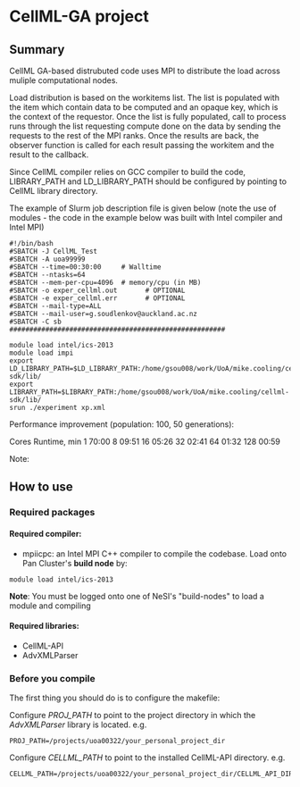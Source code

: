 # CellML-GA project

## Summary
CellML GA-based distrubuted code uses MPI to distribute the load across muliple computational nodes.

Load distribution is based on the workitems list. The list is populated with the item which contain
data to be computed and an opaque key, which is the context of the requestor. Once the list is fully
populated, call to process runs through the list requesting compute done on the data by sending the 
requests to the rest of the MPI ranks. Once the results are back, the observer function is called for
each result passing the workitem and the result to the callback.

Since CellML compiler relies on GCC compiler to build the code, LIBRARY_PATH and LD_LIBRARY_PATH 
should be configured by pointing to CellML library directory.

The example of Slurm job description file is given below (note the use of modules - the code in
the example below was built with Intel compiler and Intel MPI)


```
#!/bin/bash
#SBATCH -J CellML_Test
#SBATCH -A uoa99999
#SBATCH --time=00:30:00     # Walltime
#SBATCH --ntasks=64
#SBATCH --mem-per-cpu=4096  # memory/cpu (in MB)
#SBATCH -o exper_cellml.out       # OPTIONAL
#SBATCH -e exper_cellml.err       # OPTIONAL
#SBATCH --mail-type=ALL
#SBATCH --mail-user=g.soudlenkov@auckland.ac.nz
#SBATCH -C sb
######################################################

module load intel/ics-2013
module load impi
export LD_LIBRARY_PATH=$LD_LIBRARY_PATH:/home/gsou008/work/UoA/mike.cooling/cellml-sdk/lib/
export LIBRARY_PATH=$LIBRARY_PATH:/home/gsou008/work/UoA/mike.cooling/cellml-sdk/lib/
srun ./experiment xp.xml
```

Performance improvement (population: 100, 50 generations):

Cores  Runtime, min
1       70:00
8       09:51
16      05:26
32      02:41
64      01:32
128	00:59

Note:

## How to use
### Required packages
#### Required compiler:
* mpiicpc: an Intel MPI C++ compiler to compile the codebase. Load onto Pan Cluster's **build node** by:
```
module load intel/ics-2013
``` 

**Note**: You must be logged onto one of NeSI's "build-nodes" to load a module and compiling

#### Required libraries:
* CellML-API
* AdvXMLParser

### Before you compile
The first thing you should do is to configure the makefile:

Configure *PROJ_PATH* to point to the project directory in which the *AdvXMLParser* library is located.
e.g.
```
PROJ_PATH=/projects/uoa00322/your_personal_project_dir
```

Configure *CELLML_PATH* to point to the installed CellML-API directory.
e.g.
```
CELLML_PATH=/projects/uoa00322/your_personal_project_dir/CELLML_API_DIRECTORY
```


